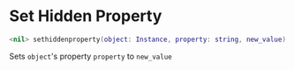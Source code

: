 # Set Hidden Property
```lua
<nil> sethiddenproperty(object: Instance, property: string, new_value)
```
Sets `object`'s property `property` to `new_value`